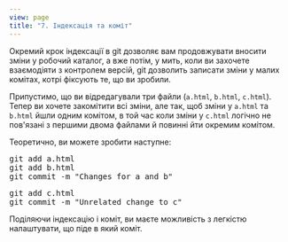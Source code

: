 ```yaml
---
view: page
title: "7. Індексація та коміт"
---
```


<p>Окремий крок індексації в git дозволяє вам продовжувати вносити зміни у робочий каталог, а вже потім, у мить, коли ви захочете взаємодіяти з контролем версій, git дозволить записати зміни у малих комітах, котрі фіксують те, що ви зробили.</p>

<p>Припустимо, що ви відредагували три файли (<code>a.html</code>, <code>b.html</code>, <code>c.html</code>). Тепер ви хочете закомітити всі зміни, але так, щоб зміни у <code>a.html</code> та <code>b.html</code> йшли одним комітом, в той час коли зміни у <code>c.html</code> логічно не пов'язані з першими двома файлами й повинні йти окремим комітом.</p>

<p>Теоретично, ви можете зробити наступне:</p>

<pre class="instructions">git add a.html
git add b.html
git commit -m "Changes for a and b"</pre>

<pre class="instructions">git add c.html
git commit -m "Unrelated change to c"</pre>

<p>Поділяючи індексацію і коміт, ви маєте можливість з легкістю налаштувати, що піде в який коміт.</p>
